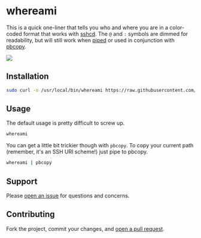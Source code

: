 # whereami

This is a quick one-liner that tells you who and where you are in a color-coded format that works with [sshcd](https://github.com/christianbundy/sshcd). The `@` and `:` symbols are dimmed for readability, but will still work when [piped](https://developer.apple.com/library/mac/documentation/Darwin/Reference/ManPages/man2/pipe.2.html) or used in conjunction with [pbcopy](https://developer.apple.com/library/mac/documentation/darwin/reference/manpages/man1/pbcopy.1.html).

![](http://i.imgur.com/P4MYPwH.png)

## Installation

```sh
sudo curl -o /usr/local/bin/whereami https://raw.githubusercontent.com/christianbundy/whereami/master/whereami
```

## Usage

The default usage is pretty difficult to screw up.

```sh
whereami
```

You can get a little bit trickier though with `pbcopy`. To copy your current path (remember, it's an SSH URI scheme!) just pipe to pbcopy.

```sh
whereami | pbcopy
```

## Support

Please [open an issue](https://github.com/christianbundy/whereami/issues/new) for questions and concerns.

## Contributing

Fork the project, commit your changes, and [open a pull request](https://github.com/christianbundy/whereami/compare/).
